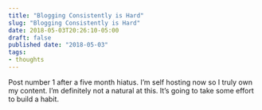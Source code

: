 ```yaml
---
title: "Blogging Consistently is Hard"
slug: "Blogging Consistently is Hard"
date: 2018-05-03T20:26:10-05:00
draft: false
published date: "2018-05-03"
tags:
- thoughts
---
```


Post number 1 after a five month hiatus. I’m self hosting now so I truly own my content. I’m definitely not a natural at this. It’s going to take some effort to build a habit.
